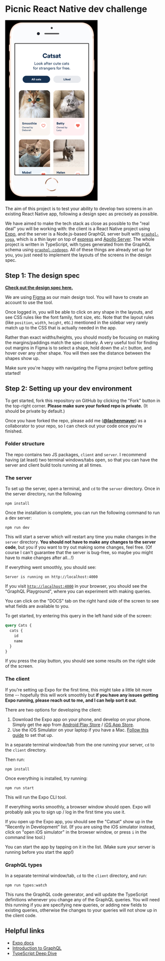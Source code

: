 # Picnic React Native dev challenge

![](./readme.png)

The aim of this project is to test your ability to develop two screens in an existing React Native app, following a design spec as precisely as possible.

We have aimed to make the tech stack as close as possible to the "real deal" you will be working with: the client is a React Native project using [Expo](https://expo.io/), and the server is a Node.js-based GraphQL server built with [`graphql-yoga`](https://www.npmjs.com/package/graphql-yoga), which is a thin layer on top of [express](https://expressjs.com/) and [Apollo Server](https://www.apollographql.com/docs/apollo-server/). The whole project is written in TypeScript, with types generated from the GraphQL schema using [`graphql-codegen`](https://graphql-code-generator.com/). All of these things are already set up for you, you just need to implement the layouts of the screens in the design spec.

## Step 1: The design spec

[**Check out the design spec here.**](https://www.figma.com/file/Y0N6jk9SYSwveaci5oUjo3/Picnic-Tech-Task)

We are using [Figma](https://www.figma.com/) as our main design tool. You will have to create an account to use the tool.

Once logged in, you will be able to click on any shape in the layouts, and see CSS rules like the font family, font size, etc. Note that the layout rules (like `position`, `width`, `height`, etc.) mentioned in the sidebar very rarely match up to the CSS that is actually needed in the app.

Rather than exact widths/heights, you should mostly be focusing on making the margins/paddings match the spec closely. A very useful tool for finding out margins in Figma is to select a shape, hold down the `alt` button, and hover over any other shape. You will then see the distance between the shapes show up.

Make sure you're happy with navigating the Figma project before getting started!

## Step 2: Setting up your dev environment

To get started, fork this repository on GitHub by clicking the "Fork" button in the top-right corner. **Please make sure your forked repo is private.** (It should be private by default.)

Once you have forked the repo, please add me ([**@lachenmayer**](https://github.com/lachenmayer)) as a collaborator to your repo, so I can check out your code once you're finished.

### Folder structure

The repo contains two JS packages, `client` and `server`. I recommend having (at least) two terminal windows/tabs open, so that you can have the server and client build tools running at all times.

### The server

To set up the server, open a terminal, and `cd` to the `server` directory. Once in the server directory, run the following

```
npm install
```

Once the installation is complete, you can run the following command to run a dev server:

```
npm run dev
```

This will start a server which will restart any time you make changes in the `server` directory. **You should not have to make any changes to the server code**, but you if you want to try out making some changes, feel free. (Of course I can't guarantee that the server is bug-free, so maybe you might have to make changes after all...!)

If everything went smoothly, you should see:

```
Server is running on http://localhost:4000
```

If you visit [`http://localhost:4000`](http://localhost:4000) in your browser, you should see the "GraphQL Playground", where you can experiment with making queries.

You can click on the "DOCS" tab on the right hand side of the screen to see what fields are available to you.

To get started, try entering this query in the left hand side of the screen:

```graphql
query Cats {
  cats {
    id
    name
  }
}
```

If you press the play button, you should see some results on the right side of the screen.

### The client

If you're setting up Expo for the first time, this might take a little bit more time -- hopefully this will work smoothly but **if you have any issues getting Expo running, please reach out to me, and I can help sort it out**.

There are two options for developing the client:

1. Download the Expo app on your phone, and develop on your phone. Simply get the app from [Android Play Store](https://play.google.com/store/apps/details?id=host.exp.exponent) / [iOS App Store](https://itunes.com/apps/exponent).
2. Use the iOS Simulator on your laptop if you have a Mac. [Follow this guide](https://docs.expo.io/versions/v34.0.0/workflow/ios-simulator/) to set that up.

In a separate terminal window/tab from the one running your server, `cd` to the `client` directory.

Then run:

```
npm install
```

Once everything is installed, try running:

```
npm run start
```

This will run the Expo CLI tool.

If everything works smoothly, a browser window should open. Expo will probably ask you to sign up / log in the first time you use it.

If you open up the Expo app, you should see the "Catsat" show up in the "Recently in Development" list. (If you are using the iOS simulator instead, click on "open iOS simulator" in the browser window, or press `i` in the command line tool.)

You can start the app by tapping on it in the list. (Make sure your server is running before you start the app!)

### GraphQL types

In a separate terminal window/tab, `cd` to the `client` directory, and run:

```
npm run types:watch
```

This runs the GraphQL code generator, and will update the TypeScript definitions whenever you change any of the GraphQL queries. You will need this running if you are specifying new queries, or adding new fields to existing queries, otherwise the changes to your queries will not show up in the client code.

## Helpful links

- [Expo docs](https://docs.expo.io/versions/latest/)
- [Introduction to GraphQL](https://graphql.org/learn/)
- [TypeScript Deep Dive](https://basarat.gitbooks.io/typescript/content/)